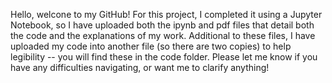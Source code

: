 Hello, welcone to my GitHub! For this project, I completed it using a Jupyter Notebook, so I have
uploaded both the ipynb and pdf files that detail both the code and the explanations of my work. Additional to these files, 
I have uploaded my code into another file (so there are two copies) to help legibility -- you will find these in the code folder.
Please let me know if you have any difficulties navigating, or want me to clarify anything!
